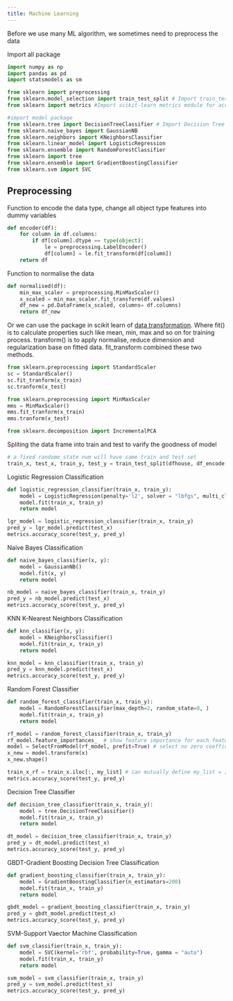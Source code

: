```yaml
---
title: Machine Learning 
---
```

Before we use many ML algorithm, we sometimes need to preprocess the data

Import all package
```python
import numpy as np
import pandas as pd
import statsmodels as sm

from sklearn import preprocessing
from sklearn.model_selection import train_test_split # Import train_test_split function
from sklearn import metrics #Import scikit-learn metrics module for accuracy calculation

#import model package
from sklearn.tree import DecisionTreeClassifier # Import Decision Tree Classifier
from sklearn.naive_bayes import GaussianNB
from sklearn.neighbors import KNeighborsClassifier
from sklearn.linear_model import LogisticRegression
from sklearn.ensemble import RandomForestClassifier
from sklearn import tree
from sklearn.ensemble import GradientBoostingClassifier
from sklearn.svm import SVC
```

## Preprocessing
Function to encode the data type, change all object type features into dummy variables 
```python 
def encoder(df):
    for column in df.columns:
        if df[column].dtype == type(object):
            le = preprocessing.LabelEncoder()
            df[column] = le.fit_transform(df[column])
    return df
```
Function to normalise the data
```python
def normalised(df):
    min_max_scaler = preprocessing.MinMaxScaler()
    x_scaled = min_max_scaler.fit_transform(df.values)
    df_new = pd.DataFrame(x_scaled, columns= df.columns)
    return df_new
```

Or we can use the package in scikit learn of [data transformation](https://scikit-learn.org/stable/data_transforms.html). Where fit() is to calculate properties such like mean, min, max and so on for training process.  transform() is to apply normalise, reduce dimension and regularization base on fitted data. fit_transform combined these two methods.
```python
from sklearn.preprocessing import StandardScaler
sc = StandardScaler()
sc.fit_tranform(x_train)
sc.tranform(x_test)

from sklearn.preprocessing import MinMaxScaler
mms = MinMaxScaler()
mms.fit_tranform(x_train)
mms.tranform(x_test)
```
```python
from sklearn.decomposition import IncrementalPCA

```



Spliting the data frame into train and test to varify the goodness of model
```python
# a fixed randome_state num will have same train and test set 
train_x, test_x, train_y, test_y = train_test_split(dfhouse, df_encode[["prod_id"]], test_size=0.2, random_state=42)
```
Logistic Regression Classification
```python
def logistic_regression_classifier(train_x, train_y):
    model = LogisticRegression(penalty='l2', solver = "lbfgs", multi_class='auto')
    model.fit(train_x, train_y)
    return model

lgr_model = logistic_regression_classifier(train_x, train_y)
pred_y = lgr_model.predict(test_x)
metrics.accuracy_score(test_y, pred_y)
```

Naive Bayes Classification
```python
def naive_bayes_classifier(x, y):
    model = GaussianNB()
    model.fit(x, y)
    return model

nb_model = naive_bayes_classifier(train_x, train_y)
pred_y = nb_model.predict(test_x)
metrics.accuracy_score(test_y, pred_y)
```

KNN K-Nearest Neighbors Classification
```python
def knn_classifier(x, y):
    model = KNeighborsClassifier()
    model.fit(train_x, train_y)
    return model 

knn_model = knn_classifier(train_x, train_y)
pred_y = knn_model.predict(test_x)
metrics.accuracy_score(test_y, pred_y)
```

Random Forest Classifier
```python
def random_forest_classifier(train_x, train_y):
    model = RandomForestClassifier(max_depth=2, random_state=0, )
    model.fit(train_x, train_y)
    return model

rf_model = random_forest_classifier(train_x, train_y)
rf_model.feature_importances_  # show feature importance for each feature
model = SelectFromModel(rf_model, prefit=True) # select no zero coefficient features
x_new = model.transform(x)
x_new.shape()

train_x_rf = train_x.iloc[:, my_list] # can mutually define my_list = [] to select important feature
metrics.accuracy_score(test_y, pred_y)
```

Decision Tree Classifier
```python
def decision_tree_classifier(train_x, train_y):
    model = tree.DecisionTreeClassifier()
    model.fit(train_x, train_y)
    return model

dt_model = decision_tree_classifier(train_x, train_y)
pred_y = dt_model.predict(test_x)
metrics.accuracy_score(test_y, pred_y)
```

GBDT-Gradient Boosting Decision Tree Classification
```python
def gradient_boosting_classifier(train_x, train_y):
    model = GradientBoostingClassifier(n_estimators=200)
    model.fit(train_x, train_y)
    return model

gbdt_model = gradient_boosting_classifier(train_x, train_y)
pred_y = gbdt_model.predict(test_x)
metrics.accuracy_score(test_y, pred_y)
```

SVM-Support Vaector Machine Classification
```python
def svm_classifier(train_x, train_y):
    model = SVC(kernel='rbf', probability=True, gamma = "auto")
    model.fit(train_x, train_y)
    return model

svm_model = svm_classifier(train_x, train_y)
pred_y = svm_model.predict(test_x)
metrics.accuracy_score(test_y, pred_y)
```